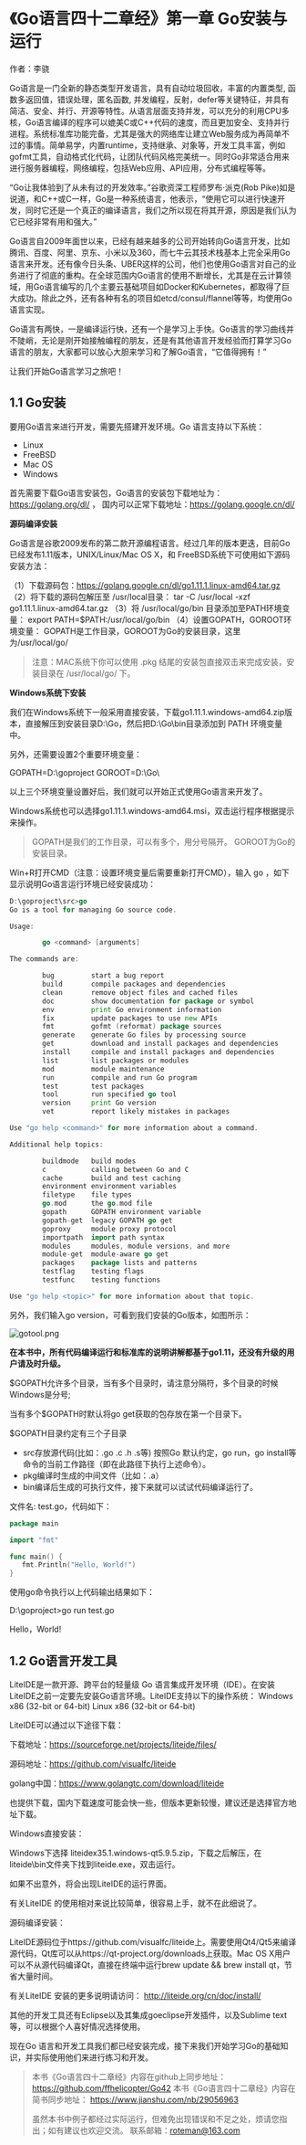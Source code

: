 # 《Go语言四十二章经》第一章 Go安装与运行

作者：李骁

Go语言是一门全新的静态类型开发语言，具有自动垃圾回收，丰富的内置类型, 函数多返回值，错误处理，匿名函数, 并发编程，反射，defer等关键特征，并具有简洁、安全、并行、开源等特性。从语言层面支持并发，可以充分的利用CPU多核，Go语言编译的程序可以媲美C或C++代码的速度，而且更加安全、支持并行进程。系统标准库功能完备，尤其是强大的网络库让建立Web服务成为再简单不过的事情。简单易学，内置runtime，支持继承、对象等，开发工具丰富，例如gofmt工具，自动格式化代码，让团队代码风格完美统一。同时Go非常适合用来进行服务器编程，网络编程，包括Web应用、API应用，分布式编程等等。

“Go让我体验到了从未有过的开发效率。”谷歌资深工程师罗布·派克(Rob Pike)如是说道，和C++或C一样，Go是一种系统语言，他表示，“使用它可以进行快速开发，同时它还是一个真正的编译语言，我们之所以现在将其开源，原因是我们认为它已经非常有用和强大。”

Go语言自2009年面世以来，已经有越来越多的公司开始转向Go语言开发，比如腾讯、百度、阿里、京东、小米以及360，而七牛云其技术栈基本上完全采用Go语言来开发。还有像今日头条、UBER这样的公司，他们也使用Go语言对自己的业务进行了彻底的重构。在全球范围内Go语言的使用不断增长，尤其是在云计算领域，用Go语言编写的几个主要云基础项目如Docker和Kubernetes，都取得了巨大成功。除此之外，还有各种有名的项目如etcd/consul/flannel等等，均使用Go语言实现。

Go语言有两快，一是编译运行快，还有一个是学习上手快。Go语言的学习曲线并不陡峭，无论是刚开始接触编程的朋友，还是有其他语言开发经验而打算学习Go语言的朋友，大家都可以放心大胆来学习和了解Go语言，“它值得拥有！”

让我们开始Go语言学习之旅吧！

## 1.1 Go安装  [](#c1)

要用Go语言来进行开发，需要先搭建开发环境。Go 语言支持以下系统：

* Linux
* FreeBSD
* Mac OS
* Windows

首先需要下载Go语言安装包，Go语言的安装包下载地址为：https://golang.org/dl/ ， 国内可以正常下载地址：https://golang.google.cn/dl/

**源码编译安装**

Go语言是谷歌2009发布的第二款开源编程语言。经过几年的版本更迭，目前Go已经发布1.11版本，UNIX/Linux/Mac OS X，和 FreeBSD系统下可使用如下源码安装方法：

（1）下载源码包：https://golang.google.cn/dl/go1.11.1.linux-amd64.tar.gz
（2）将下载的源码包解压至 /usr/local目录：
tar -C /usr/local -xzf go1.11.1.linux-amd64.tar.gz
（3）将 /usr/local/go/bin 目录添加至PATH环境变量：
export PATH=$PATH:/usr/local/go/bin
（4）设置GOPATH，GOROOT环境变量：
GOPATH是工作目录，GOROOT为Go的安装目录，这里为/usr/local/go/

>注意：MAC系统下你可以使用 .pkg 结尾的安装包直接双击来完成安装，安装目录在 /usr/local/go/ 下。

**Windows系统下安装**

我们在Windows系统下一般采用直接安装，下载go1.11.1.windows-amd64.zip版本，直接解压到安装目录D:\Go，然后把D:\Go\bin目录添加到 PATH 环境变量中。

另外，还需要设置2个重要环境变量：

GOPATH=D:\goproject
GOROOT=D:\Go\

以上三个环境变量设置好后，我们就可以开始正式使用Go语言来开发了。

Windows系统也可以选择go1.11.1.windows-amd64.msi，双击运行程序根据提示来操作。


>
>GOPATH是我们的工作目录，可以有多个，用分号隔开。
>GOROOT为Go的安装目录。
>

Win+R打开CMD（注意：设置环境变量后需要重新打开CMD），输入 go ，如下显示说明Go语言运行环境已经安装成功：

```Go
D:\goproject\src>go
Go is a tool for managing Go source code.

Usage:

        go <command> [arguments]

The commands are:

        bug         start a bug report
        build       compile packages and dependencies
        clean       remove object files and cached files
        doc         show documentation for package or symbol
        env         print Go environment information
        fix         update packages to use new APIs
        fmt         gofmt (reformat) package sources
        generate    generate Go files by processing source
        get         download and install packages and dependencies
        install     compile and install packages and dependencies
        list        list packages or modules
        mod         module maintenance
        run         compile and run Go program
        test        test packages
        tool        run specified go tool
        version     print Go version
        vet         report likely mistakes in packages

Use "go help <command>" for more information about a command.

Additional help topics:

        buildmode   build modes
        c           calling between Go and C
        cache       build and test caching
        environment environment variables
        filetype    file types
        go.mod      the go.mod file
        gopath      GOPATH environment variable
        gopath-get  legacy GOPATH go get
        goproxy     module proxy protocol
        importpath  import path syntax
        modules     modules, module versions, and more
        module-get  module-aware go get
        packages    package lists and patterns
        testflag    testing flags
        testfunc    testing functions

Use "go help <topic>" for more information about that topic.
```

另外，我们输入go version，可看到我们安装的Go版本，如图所示：

![gotool.png](https://github.com/ffhelicopter/Go42/blob/master/content/img/gv.png)

**在本书中，所有代码编译运行和标准库的说明讲解都基于go1.11，还没有升级的用户请及时升级。**

$GOPATH允许多个目录，当有多个目录时，请注意分隔符，多个目录的时候Windows是分号;

当有多个$GOPATH时默认将go get获取的包存放在第一个目录下。

$GOPATH目录约定有三个子目录

* src存放源代码(比如：.go .c .h .s等)   按照Go 默认约定，go run，go install等命令的当前工作路径（即在此路径下执行上述命令）。
* pkg编译时生成的中间文件（比如：.a）
* bin编译后生成的可执行文件，接下来就可以试试代码编译运行了。

文件名: test.go，代码如下：

```Go
package main

import "fmt"

func main() {
   fmt.Println("Hello, World!")
}
```

使用go命令执行以上代码输出结果如下：

D:\goproject>go run test.go

Hello，World!


## 1.2 Go语言开发工具 [](#c2)

LiteIDE是一款开源、跨平台的轻量级 Go 语言集成开发环境（IDE）。在安装LiteIDE之前一定要先安装Go语言环境。LiteIDE支持以下的操作系统：
Windows x86 (32-bit or 64-bit)
Linux x86 (32-bit or 64-bit)

LiteIDE可以通过以下途径下载：

下载地址：https://sourceforge.net/projects/liteide/files/ 

源码地址：https://github.com/visualfc/liteide

golang中国：https://www.golangtc.com/download/liteide

也提供下载，国内下载速度可能会快一些，但版本更新较慢，建议还是选择官方地址下载。


Windows直接安装：

Windows下选择 liteidex35.1.windows-qt5.9.5.zip，下载之后解压，在liteide\bin文件夹下找到liteide.exe，双击运行。

如果不出意外，将会出现LiteIDE的运行界面。

有关LiteIDE 的使用相对来说比较简单，很容易上手，就不在此细说了。

源码编译安装：

LiteIDE源码位于https://github.com/visualfc/liteide上。需要使用Qt4/Qt5来编译源代码，Qt库可以从https://qt-project.org/downloads上获取。Mac OS X用户可以不从源代码编译Qt，直接在终端中运行brew update && brew install qt，节省大量时间。

有关LiteIDE 安装的更多说明请访问： http://liteide.org/cn/doc/install/

其他的开发工具还有Eclipse以及其集成goeclipse开发插件，以及Sublime text等，可以根据个人喜好情况选择使用。

现在Go 语言和开发工具我们都已经安装完成，接下来我们开始学习Go的基础知识，并实际使用他们来进行练习和开发。


>本书《Go语言四十二章经》内容在github上同步地址：https://github.com/ffhelicopter/Go42
>本书《Go语言四十二章经》内容在简书同步地址：  https://www.jianshu.com/nb/29056963
>
>虽然本书中例子都经过实际运行，但难免出现错误和不足之处，烦请您指出；如有建议也欢迎交流。
>联系邮箱：roteman@163.com

